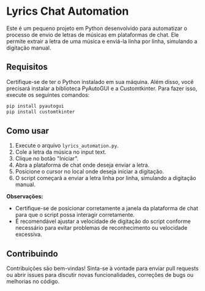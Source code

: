 # Lyrics Chat Automation

Este é um pequeno projeto em Python desenvolvido para automatizar o processo de envio de letras de músicas em plataformas de chat. Ele permite extrair a letra de uma música e enviá-la linha por linha, simulando a digitação manual.

## Requisitos

Certifique-se de ter o Python instalado em sua máquina. Além disso, você precisará instalar a biblioteca PyAutoGUI e a Customtkinter. Para fazer isso, execute os seguintes comandos:

```bash
pip install pyautogui
pip install customtkinter
```

## Como usar

1. Execute o arquivo `lyrics_automation.py`.
2. Cole a letra da música no input text.
3. Clique no botão "Iniciar".
4. Abra a plataforma de chat onde deseja enviar a letra.
5. Posicione o cursor no local onde deseja iniciar a digitação.
6. O script começará a enviar a letra linha por linha, simulando a digitação manual.

**Observações:**

- Certifique-se de posicionar corretamente a janela da plataforma de chat para que o script possa interagir corretamente.
- É recomendável ajustar a velocidade de digitação do script conforme necessário para evitar problemas de reconhecimento ou velocidade excessiva.

## Contribuindo

Contribuições são bem-vindas! Sinta-se à vontade para enviar pull requests ou abrir issues para discutir novas funcionalidades, correções de bugs ou melhorias no código.
